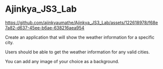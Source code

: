 # Ajinkya_JS3_Lab

https://github.com/ajinkyaumathe/Ajinkya_JS3_Lab/assets/122618978/f68e7a82-d637-45ee-b6ae-638216aea954



Create an application that will show the weather information for a specific city.

Users should be able to get the weather information for any valid cities.

You can add any image of your choice as a background.
